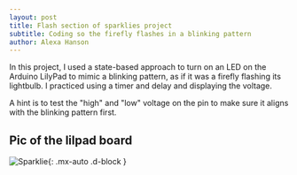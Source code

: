 ```yaml
---
layout: post
title: Flash section of sparklies project
subtitle: Coding so the firefly flashes in a blinking pattern
author: Alexa Hanson
---
```


In this project, I used a state-based approach to turn on an LED on the Arduino LilyPad to mimic a blinking pattern, as if it was a firefly flashing its lightbulb. I practiced using a timer and delay and displaying the voltage.

A hint is to test the "high" and "low" voltage on the pin to make sure it aligns with the blinking pattern first.

## Pic of the lilpad board


![Sparklie](https://alexahanson22-ui.github.io/assets/img/sparklie.jpeg){: .mx-auto .d-block }

